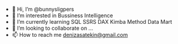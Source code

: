 - 👋 Hi, I’m @bunnysligpers
- 👀 I’m interested in Bussiness Intelligence
- 🌱 I’m currently learning SQL SSRS DAX Kimba Method Data Mart
- 💞️ I’m looking to collaborate on ...
- 📫 How to reach me denizasatekin@gmail.com

<!---
bunnysligpers/bunnysligpers is a ✨ special ✨ repository because its `README.md` (this file) appears on your GitHub profile.
You can click the Preview link to take a look at your changes.
--->
